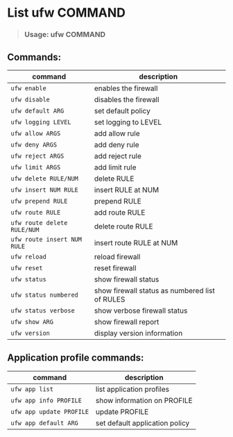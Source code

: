 # List ufw COMMAND
> ### Usage: ufw COMMAND

## Commands:
|command                    | description                       |
|---------------------------|-----------------------------------|
|`ufw enable`                 |enables the firewall               |
|`ufw disable`                |disables the firewall              |
|`ufw default ARG`            |set default policy                 |
|`ufw logging LEVEL`          |set logging to LEVEL               |
|`ufw allow ARGS`             |add allow rule                     |
|`ufw deny ARGS`              |add deny rule                      |
|`ufw reject ARGS`            |add reject rule                    |
|`ufw limit ARGS`             |add limit rule                     |
|`ufw delete RULE/NUM`        |delete RULE                        |
|`ufw insert NUM RULE`        |insert RULE at NUM                 |
|`ufw prepend RULE`           |prepend RULE                       |
|`ufw route RULE`             |add route RULE                     |
|`ufw route delete RULE/NUM`  |delete route RULE                  |
|`ufw route insert NUM RULE`  |insert route RULE at NUM           |
|`ufw reload`                 |reload firewall                    |
|`ufw reset`                  |reset firewall                     |
|`ufw status`                 |show firewall status               |
|`ufw status numbered`        |show firewall status as numbered list of RULES |
|`ufw status verbose`         |show verbose firewall status       |
|`ufw show ARG`               |show firewall report               |
|`ufw version`                | display version information       |

## Application profile commands:
|command                    | description                       |
|---------------------------|-----------------------------------|
|`ufw app list`               |         list application profiles |
|`ufw app info PROFILE`       |         show information on PROFILE |
|`ufw app update PROFILE`     |         update PROFILE |
|`ufw app default ARG`        |         set default application policy |